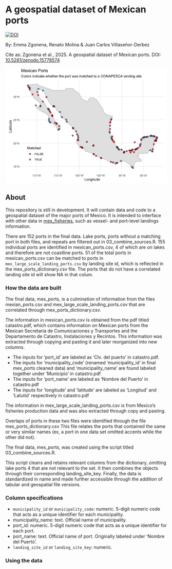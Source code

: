 
<!-- README.md is generated from README.Rmd. Please edit that file -->

# A geospatial dataset of Mexican ports

[![DOI](https://zenodo.org/badge/DOI/10.5281/zenodo.15778575.svg)](https://doi.org/10.5281/zenodo.15778575)

By: Emma Zgonena, Renato Molina & Juan Carlos Villaseñor-Derbez

Cite as: Zgonena et al., 2025. A geospatial dataset of Mexican ports.
DOI:
[10.5281/zenodo.15778574](https://zenodo.org/records/15778575#:~:text=10.5281/zenodo.15778574)

![](README_files/figure-gfm/map-1.png)<!-- -->

## About

This repository is still in development. It will contain data and code
to a geospatial dataset of the major ports of Mexico. It is intended to
interface with other data in
[mex_fisheries](https://github.com/jcvdav/mex_fisheries), such as
vessel- and port-level landings information.

There are 152 ports in the final data. Lake ports, ports without a
matching port in both files, and repeats are filtered out in
03_combine_sources.R. 155 individual ports are identified in
mexican_ports.csv, 4 of which are on lakes and therefore are not
coastline ports. 51 of the total ports in mexican_ports.csv can be
matched to ports in `mex_large_scale_landing_ports.csv` by landing site
id, which is reflected in the mex_ports_dictionary.csv file. The ports
that do not have a correlated landing site id will show NA in that
colum.

### How the data are built

The final data, mex_ports, is a culmination of information from the
files mexian_ports.csv and mex_large_scale_landing_ports.csv that are
correlated through mex_ports_dictionary.csv.

The information in mexican_ports.csv is obtained from the pdf titled
catastro.pdf, which contains information on Mexican ports from the
Mexican Secretaria de Comunicaciones y Transportes and the Departamento
de Catastro, Instalaciones y Recintos. This information was extracted
through copying and pasting it and later reorganized into new columns.

- The inputs for ‘port_id’ are labeled as ‘Clv. del puerto’ in
  catastro.pdf.
- The inputs for ‘municipality_code’ (renamed ‘municipality_id’ in final
  mex_ports cleaned data) and ‘municipality_name’ are found labeled
  together under ‘Municipio’ in catastro.pdf
- The inputs for ‘port_name’ are labeled as ‘Nombre del Puerto’ in
  catastro.pdf
- The inputs for ‘longitude’ and ‘latitude’ are labeled as ‘Longitud’
  and ‘Latutid’ respectively in catastro.pdf

The information in mex_large_scale_landing_ports.csv is from Mexico’s
fisheries production data and was also extracted through copy and
pasting.

Overlaps of ports in these two files were identified through the file
mex_ports_dictionary.csv This file relates the ports that contained the
same or very similar names (ex, a port in one data set omitted accents
while the other did not).

The final data, mex_ports, was created using the script titled
03_combine_sources.R.

This script cleans and retains relevant columns from the dictionary,
omitting lake ports 4 that are not relevant to the set. It then combines
the objects through their corresponding landing_site_key. Finally, the
data is standardized in name and made further accessible through the
addition of tabular and geospatial file versions.

### Column specifications

- `municipality_id` or `municipality_code`: numeric. 5-digit numeric
  code that acts as a unique identifier for each municipality.
- municipality_name: text. Official name of municipality.
- port_id: numeric. 5-digit numeric code that acts as a unique
  identifier for each port.
- port_name: text. Official name of port. Originally labeled under
  ‘Nombre del Puerto’.
- `landing_site_id` or `landing_site_key`: numeric.

### Using the data
